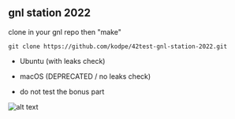 ## gnl station 2022

clone in your gnl repo then "make"

```
git clone https://github.com/kodpe/42test-gnl-station-2022.git
```

- Ubuntu (with leaks check)

- macOS (DEPRECATED / no leaks check)

- do not test the bonus part

![alt text](https://i.imgur.com/JLAlL16.png)


